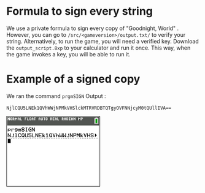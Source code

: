 # Formula to sign every string

We use a private formula to sign every copy of "Goodnight, World" . However, you can go to `/src/<gameversion>/output.txt/` to verify your string. Alternatively, to run the game, you will need a verified key. Download the `output_script.8xp` to your calculator and run it once. This way, when the game invokes a key, you will be able to run it.

# Example of a signed copy

We ran the command `prgmSIGN`
Output :
```
NjlCQU5LNEk1QVhWWjNPMkVHSlckMTRVRDBTQTgyOVFNNjcyM0tQUllIVA==
```
![Capture](/media/Capture2-1701010105791.png)